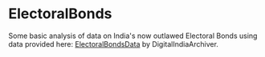# ElectoralBonds
Some basic analysis of data on India's now outlawed Electoral Bonds using data provided here: [ElectoralBondsData](https://github.com/DigitalIndiaArchiver/ElectoralBondsData) by DigitalIndiaArchiver.
